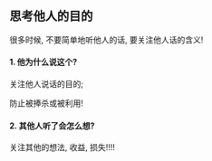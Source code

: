 ## 思考他人的目的

很多时候, 不要简单地听他人的话, 要关注他人话的含义!

#### 1. 他为什么说这个?

关注他人说话的目的;

防止被捧杀或被利用!

#### 2. 其他人听了会怎么想?

关注其他的想法, 收益, 损失!!!!